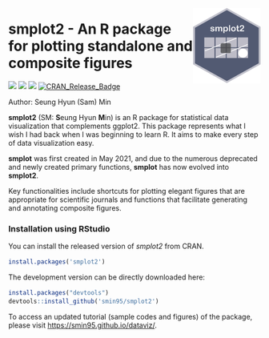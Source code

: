 <p align="center">
  <img src="man/figures/logo.png" height="150px" width="135px" align="right">
  <h1><strong>smplot2</strong> - An R package for plotting standalone and composite figures</h1>
</p>

[![](http://cranlogs.r-pkg.org/badges/grand-total/smplot2?color=orange)](https://cran.r-project.org/package=smplot2)
[![](https://cranlogs.r-pkg.org/badges/smplot2?color=orange)](https://cran.r-project.org/package=smplot2) [![](https://img.shields.io/badge/devel%20version-0.2.2.3-black.svg)](https://github.com/smin95/smplot2) [![CRAN_Release_Badge](http://www.r-pkg.org/badges/version-ago/smplot2?color=orange)](https://CRAN.R-project.org/package=smplot2) 

Author: Seung Hyun (Sam) Min

**smplot2** (SM: **S**eung Hyun **M**in) is an R package for statistical data visualization that complements ggplot2. This package represents what I wish I had back when I was beginning to learn R. It aims to make every step of data visualization easy.

**smplot** was first created in May 2021, and due to the numerous deprecated and newly created primary functions, **smplot** has now evolved into **smplot2**.

Key functionalities include shortcuts for plotting elegant figures that are appropriate for scientific journals and functions that facilitate generating and annotating composite figures.

### Installation using RStudio

You can install the released version of *smplot2* from CRAN.

```r
install.packages('smplot2')
```

The development version can be directly downloaded here:

``` r
install.packages("devtools")
devtools::install_github('smin95/smplot2')
```
 
To access an updated tutorial (sample codes and figures) of the package, please visit https://smin95.github.io/dataviz/.

